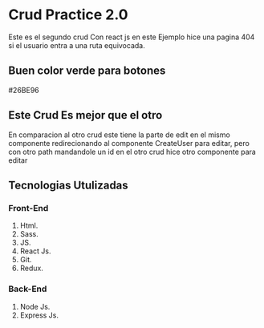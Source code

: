 # Crud Practice 2.0
Este es el segundo crud Con react js en este Ejemplo
hice una pagina 404 si el usuario entra a una ruta equivocada.

## Buen color verde para botones
#26BE96

## Este Crud Es mejor que el otro
En comparacion al otro crud este tiene la parte de edit en el mismo componente
redirecionando al componente CreateUser para editar, pero con otro path mandandole un id
en el otro crud hice otro componente para editar

## Tecnologias Utulizadas

### Front-End
1. Html.
1. Sass.
1. JS.
1. React Js.
1. Git.
1. Redux.

### Back-End
1. Node Js.
2. Express Js.


